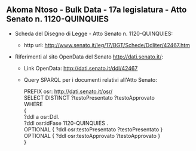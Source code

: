 ## Akoma Ntoso - Bulk Data - 17a legislatura - Atto Senato n. 1120-QUINQUIES ##

* Scheda del Disegno di Legge - Atto Senato n. 1120-QUINQUIES:
	* http url: http://www.senato.it/leg/17/BGT/Schede/Ddliter/42467.htm

* Riferimenti al sito OpenData del Senato http://dati.senato.it/:
	* Link OpenData: http://dati.senato.it/ddl/42467
	* Query SPARQL per i documenti relativi all'Atto Senato:

        PREFIX osr: <http://dati.senato.it/osr/>  
		SELECT DISTINCT ?testoPresentato ?testoApprovato  
		WHERE  
		{  
		    ?ddl a osr:Ddl.  
		    ?ddl osr:idFase 1120-QUINQUIES .  
		    OPTIONAL { ?ddl osr:testoPresentato ?testoPresentato }  
		    OPTIONAL { ?ddl osr:testoApprovato ?testoApprovato }  
		}
		